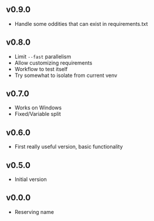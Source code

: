 ## v0.9.0

* Handle some oddities that can exist in requirements.txt

## v0.8.0

* Limit `--fast` parallelism
* Allow customizing requirements
* Workflow to test itself
* Try somewhat to isolate from current venv

## v0.7.0

* Works on Windows
* Fixed/Variable split

## v0.6.0

* First really useful version, basic functionality

## v0.5.0

* Initial version

## v0.0.0

* Reserving name
